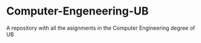 # Computer-Engeneering-UB
A repository with all the asignments in the Computer Engineering degree of UB

